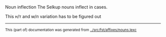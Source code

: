 Noun inflection
The Selkup nouns inflect in cases.

This н/т and м/п variation has to be figured out



* * *
<small>This (part of) documentation was generated from [../src/fst/affixes/nouns.lexc](http://github.com/giellalt/lang-sel/blob/main/../src/fst/affixes/nouns.lexc)</small>